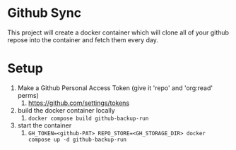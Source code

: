# Github Sync
This project will create a docker container which will clone all of your github repose into the container and fetch them every day.

# Setup
1. Make a Github Personal Access Token (give it 'repo' and 'org:read' perms)
	1. https://github.com/settings/tokens
1. build the docker container locally 
	1. `docker compose build github-backup-run`
1. start the container 
	1. `GH_TOKEN=<github-PAT> REPO_STORE=<GH_STORAGE_DIR> docker compose up -d github-backup-run`

